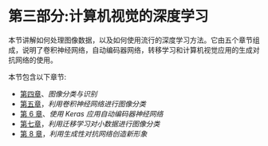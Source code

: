 <title>Section 3: Deep Learning for Computer Vision</title>  

# 第三部分:计算机视觉的深度学习

本节讲解如何处理图像数据，以及如何使用流行的深度学习方法。它由五个章节组成，说明了卷积神经网络，自动编码器网络，转移学习和计算机视觉应用的生成对抗网络的使用。

本节包含以下章节:

*   [第四章](356e6d56-329c-433e-8b3e-969453363ee9.xhtml)、*图像分类与识别*
*   [第五章](7285aaf1-8ca5-4f1d-95d8-057ce1fbf5f9.xhtml)，*利用卷积神经网络进行图像分类*
*   [第 6 章](489413e8-85df-4912-b59a-bd119d93c967.xhtml)、*使用 Keras 应用自动编码器神经网络*
*   [第七章](c316ef95-6026-4e25-9dd4-7e3a191721d0.xhtml)，*利用迁移学习对小数据进行图像分类*
*   [第 8 章](7031c1cb-e20d-4e86-8667-393d0cceddca.xhtml)，*利用生成性对抗网络创造新形象*